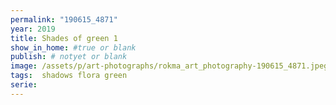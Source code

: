 ```yaml
---
permalink: "190615_4871"
year: 2019
title: Shades of green 1
show_in_home: #true or blank
publish: # notyet or blank
image: /assets/p/art-photographs/rokma_art_photography-190615_4871.jpeg
tags:  shadows flora green
serie:
---
```

